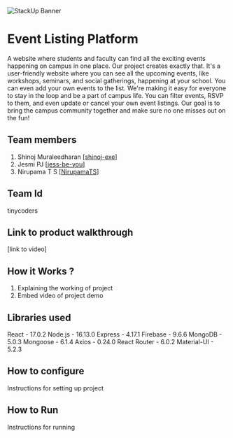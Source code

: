 ![StackUp Banner]([https://tinkerhub.frappe.cloud/files/stackup%20banner.jpeg])
#  Event Listing Platform
 A website where students and faculty can find all the exciting events happening on campus in one place. Our project creates exactly that. It's a user-friendly website where you can see all the upcoming events, like workshops, seminars, and social gatherings, happening at your school. You can even add your own events to the list. We're making it easy for everyone to stay in the loop and be a part of campus life. You can filter events, RSVP to them, and even update or cancel your own event listings. Our goal is to bring the campus community together and make sure no one misses out on the fun!
## Team members
1. Shinoj Muraleedharan [[shinoj-exe]](https://github.com/shinoj-exe)
2. Jesmi PJ [[jess-be-you]](https://github.com/Jess-be-you)
3. Nirupama T S [[NirupamaTS]](https://github.com/NIRUPAMATS)
## Team Id
tinycoders
## Link to product walkthrough
[link to video]
## How it Works ?
1. Explaining the working of project
2. Embed video of project demo
## Libraries used
React - 17.0.2
Node.js - 16.13.0
Express - 4.17.1
Firebase - 9.6.6
MongoDB - 5.0.3
Mongoose - 6.1.4
Axios - 0.24.0
React Router - 6.0.2
Material-UI - 5.2.3
## How to configure
Instructions for setting up project
## How to Run
Instructions for running


